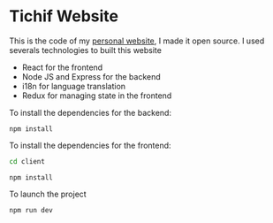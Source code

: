# Tichif Website

This is the code of my [personal website](https://www.tichif.com), I made it open source.
I used severals technologies to built this website

- React for the frontend
- Node JS and Express for the backend
- i18n for language translation
- Redux for managing state in the frontend

To install the dependencies for the backend:

```npm
npm install
```

To install the dependencies for the frontend:

```bash
cd client
```

```npm
npm install
```

To launch the project

```npm
npm run dev
```
